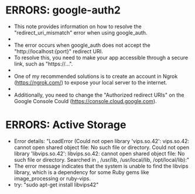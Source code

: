 # ERRORS: google-auth2

 * This note provides information on how to resolve the "redirect_uri_mismatch" error when using google_auth.
 * 
 * The error occurs when google_auth does not accept the "http://localhost:{port}" redirect URI.
 * To resolve this, you need to make your app accessible through a secure link, such as "https://...".
 * 
 * One of my recommended solutions is to create an account in Ngrok (https://ngrok.com/) to expose your local server to the internet.
 * 
 * Additionally, you need to change the "Authorized redirect URIs" on the Google Console Could (https://console.cloud.google.com).

# ERRORS: Active Storage
 * Error details: "LoadError (Could not open library 'vips.so.42': vips.so.42: cannot open shared object file: No such file or directory. Could not open library 'libvips.so.42': libvips.so.42: cannot open shared object file: No such file or directory. Searched in , /usr/lib, /usr/local/lib, /opt/local/lib):"
 * The error message indicates that the system is unable to find the libvips library, which is a dependency for some Ruby gems like image_processing or ruby-vips.
 * try: "sudo apt-get install libvips42"